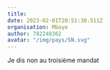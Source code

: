 ```yaml
---
title: 
date: 2023-02-01T20:51:30.511Z
organisation: Mbaye
author: 782248362
avatar: "/img/pays/SN.svg"
---
```


Je dis non au troisième mandat 